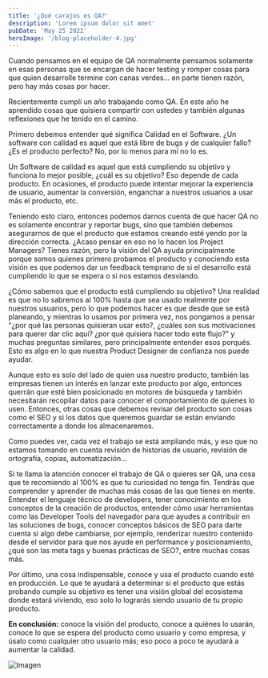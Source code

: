 ```yaml
---
title: '¿Qué carajos es QA?'
description: 'Lorem ipsum dolor sit amet'
pubDate: 'May 25 2022'
heroImage: '/blog-placeholder-4.jpg'
---
```


Cuando pensamos en el equipo de QA normalmente pensamos solamente en esas personas que se encargan de hacer testing y romper cosas para que quien desarrolle termine con canas verdes... en parte tienen razón, pero hay más cosas por hacer.

Recientemente cumplí un año trabajando como QA. En este año he aprendido cosas que quisiera compartir con ustedes y también algunas reflexiones que he tenido en el camino.

Primero debemos entender qué significa Calidad en el Software. ¿Un software con calidad es aquel que está libre de bugs y de cualquier fallo? ¿Es el producto perfecto? No, por lo menos para mí no lo es.

Un Software de calidad es aquel que está cumpliendo su objetivo y funciona lo mejor posible, ¿cuál es su objetivo? Eso depende de cada producto. En ocasiones, el producto puede intentar mejorar la experiencia de usuario, aumentar la conversión, enganchar a nuestros usuarios a usar más el producto, etc.

Teniendo esto claro, entonces podemos darnos cuenta de que hacer QA no es solamente encontrar y reportar bugs, sino que también debemos asegurarnos de que el producto que estamos creando esté yendo por la dirección correcta. ¿Acaso pensar en eso no lo hacen los Project Managers? Tienes razón, pero la visión del QA ayuda principalmente porque somos quienes primero probamos el producto y conociendo esta visión es que podemos dar un feedback temprano de si el desarrollo está cumpliendo lo que se espera o si nos estamos desviando.

¿Cómo sabemos que el producto está cumpliendo su objetivo? Una realidad es que no lo sabremos al 100% hasta que sea usado realmente por nuestros usuarios, pero lo que podemos hacer es que desde que se está planeando, y mientras lo usamos por primera vez, nos pongamos a pensar "¿por qué las personas quisieran usar esto?, ¿cuáles son sus motivaciones para querer dar clic aquí? ¿por qué quisiera hacer todo este flujo?" y muchas preguntas similares, pero principalmente entender esos porqués. Esto es algo en lo que nuestra Product Designer de confianza nos puede ayudar.

Aunque esto es solo del lado de quien usa nuestro producto, también las empresas tienen un interés en lanzar este producto por algo, entonces querrán que esté bien posicionado en motores de búsqueda y también necesitarán recopilar datos para conocer el comportamiento de quienes lo usen. Entonces, otras cosas que debemos revisar del producto son cosas como el SEO y si los datos que queremos guardar se están enviando correctamente a donde los almacenaremos.

Como puedes ver, cada vez el trabajo se está ampliando más, y eso que no estamos tomando en cuenta revisión de historias de usuario, revisión de ortografía, copias, automatización...

Si te llama la atención conocer el trabajo de QA o quieres ser QA, una cosa que te recomiendo al 100% es que tu curiosidad no tenga fin. Tendrás que comprender y aprender de muchas más cosas de las que tienes en mente. Entender el lenguaje técnico de developers, tener conocimiento en los conceptos de la creación de productos, entender cómo usar herramientas como las Developer Tools del navegador para que ayudes a contribuir en las soluciones de bugs, conocer conceptos básicos de SEO para darte cuenta si algo debe cambiarse, por ejemplo, renderizar nuestro contenido desde el servidor para que nos ayude en performance y posicionamiento, ¿qué son las meta tags y buenas prácticas de SEO?, entre muchas cosas más.

Por último, una cosa indispensable, conoce y usa el producto cuando esté en producción. Lo que te ayudará a determinar si el producto que estás probando cumple su objetivo es tener una visión global del ecosistema donde estará viviendo, eso solo lo lograrás siendo usuario de tu propio producto.

**En conclusión:** conoce la visión del producto, conoce a quiénes lo usarán, conoce lo que se espera del producto como usuario y como empresa, y úsalo como cualquier otro usuario más; eso poco a poco te ayudará a aumentar la calidad.

![Imagen](https://luisliradev.azureedge.net/blog/2022/5/26439_istockphoto-497653044-612x612.jpeg)